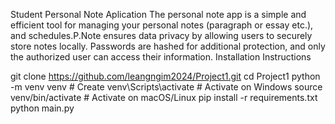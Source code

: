 Student Personal Note Aplication
The personal note app is a simple and efficient tool for managing your personal notes (paragraph or essay etc.), and schedules.P.Note ensures data privacy by allowing users to securely store notes locally. Passwords are hashed for additional protection, and only the authorized user can access their information.
Installation Instructions

git clone https://github.com/leangngim2024/Project1.git
cd Project1
python -m venv venv  # Create
venv\Scripts\activate  # Activate on Windows
source venv/bin/activate  # Activate on macOS/Linux
pip install -r requirements.txt
python main.py

